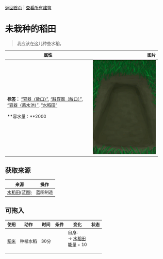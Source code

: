 [返回首页](index.md)   |  [查看所有建筑](building.md)
# 未栽种的稻田  
> 我应该在这儿种些水稻。  
  
  属性  |   图片   
 ----  |  ----:   
 **标签：**	[“容器（敞口）”](tag_ContainerOpen.md), [“脏容器（敞口）”](tag_ContainerDirty.md), [“容器（蓄水池）”](tag_ContainerReservoir.md), [“水稻田”](tag_Paddy.md)<br><br>**容水量：**2000  |  ![](Sprite/RicePaddyEmpty.png)   
  
## 获取来源  
来源  |  操作  
----  |  ----  
[水稻田(蓝图)](Bp_RicePaddy.md)  |  蓝图制造  
## 可拖入  
使用  |  动作  |  时间  |  条件  |  变化  |  状态  
----  |  ----  |  ----  |  ----  |  ----  |  ----  
[稻米](RiceGrains.md)  |  种植水稻  |  30分  |    |  自身:<br>→ [水稻田](RicePaddy.md)<br>能量 + 10<br><br>  |    
